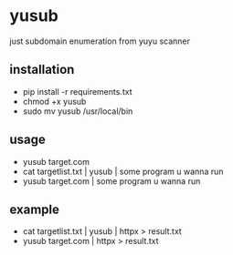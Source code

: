 # yusub
just subdomain enumeration from yuyu scanner 
## installation 
- pip install -r requirements.txt
- chmod +x yusub
- sudo mv yusub /usr/local/bin
## usage
- yusub target.com 
- cat targetlist.txt | yusub | some program u wanna run
- yusub target.com | some program u wanna run

## example
- cat targetlist.txt | yusub | httpx > result.txt
- yusub target.com | httpx > result.txt
